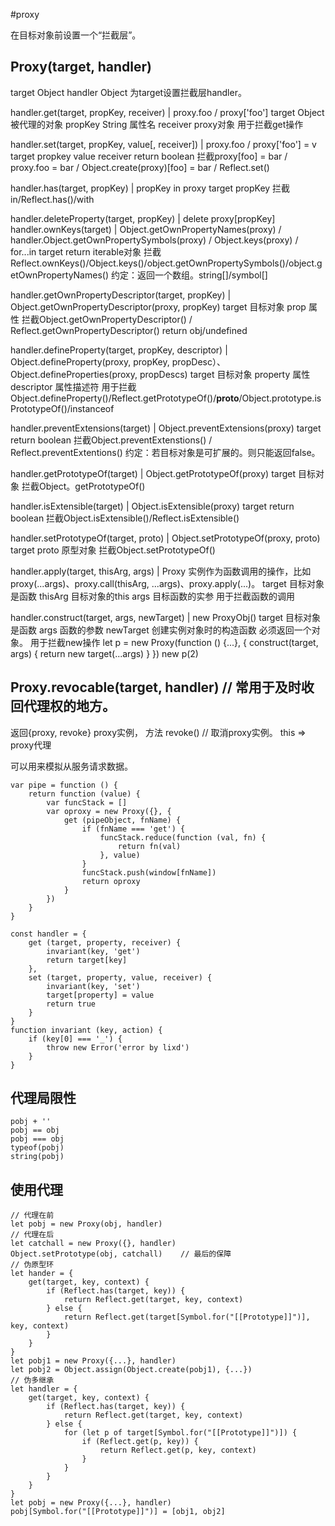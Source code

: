 #proxy

在目标对象前设置一个“拦截层”。  

## Proxy(target, handler)
target Object
handler Object
为target设置拦截层handler。

handler.get(target, propKey, receiver) | proxy.foo / proxy['foo']
    target   Object    被代理的对象
    propKey  String    属性名
    receiver proxy对象
    用于拦截get操作

handler.set(target, propKey, value[, receiver]) | proxy.foo / proxy['foo'] = v
    target
    propkey
    value
    receiver
    return boolean
    拦截proxy[foo] = bar / proxy.foo = bar / Object.create(proxy)[foo] = bar / Reflect.set()

handler.has(target, propKey) | propKey in proxy
    target
    propKey
    拦截in/Reflect.has()/with

handler.deleteProperty(target, propKey) | delete proxy[propKey]
handler.ownKeys(target) | Object.getOwnPropertyNames(proxy) / handler.Object.getOwnPropertySymbols(proxy) / Object.keys(proxy) / for...in
    target
    return iterable对象
    拦截Reflect.ownKeys()/Object.keys()/object.getOwnPropertySymbols()/object.getOwnPropertyNames()
    约定：返回一个数组。string[]/symbol[]

handler.getOwnPropertyDescriptor(target, propKey) | Object.getOwnPropertyDescriptor(proxy, propKey)
    target 目标对象
    prop   属性
    拦截Object.getOwnPropertyDescriptor() / Reflect.getOwnPropertyDescriptor()
    return obj/undefined

handler.defineProperty(target, propKey, descriptor) | Object.defineProperty(proxy, propKey, propDesc）、Object.defineProperties(proxy, propDescs)
    target     目标对象
    property   属性
    descriptor 属性描述符
    用于拦截Object.defineProperty()/Reflect.getPrototypeOf()/__proto__/Object.prototype.isPrototypeOf()/instanceof

handler.preventExtensions(target) | Object.preventExtensions(proxy)
    target
    return boolean
    拦截Object.preventExtenstions() / Reflect.preventExtentions()
    约定：若目标对象是可扩展的。则只能返回false。

handler.getPrototypeOf(target) | Object.getPrototypeOf(proxy)
    target 目标对象
    拦截Object。getPrototypeOf()

handler.isExtensible(target) | Object.isExtensible(proxy)
    target
    return boolean
    拦截Object.isExtensible()/Reflect.isExtensible()

handler.setPrototypeOf(target, proto) | Object.setPrototypeOf(proxy, proto)
    target
    proto   原型对象
    拦截Object.setPrototypeOf()

handler.apply(target, thisArg, args) |  Proxy 实例作为函数调用的操作，比如proxy(...args)、proxy.call(thisArg, ...args)、proxy.apply(...)。
    target     目标对象是函数
    thisArg    目标对象的this
    args       目标函数的实参
    用于拦截函数的调用

handler.construct(target, args, newTarget) | new ProxyObj()
    target    目标对象是函数
    args      函数的参数
    newTarget 创建实例对象时的构造函数
必须返回一个对象。
    用于拦截new操作
    let p = new Proxy(function () {...}, {
        construct(target, args) {
            return new target(...args)
        }
    })
    new p(2)

## Proxy.revocable(target, handler) // 常用于及时收回代理权的地方。
返回{proxy, revoke}
    proxy实例， 方法
  revoke() // 取消proxy实例。
this => proxy代理

可以用来模拟从服务请求数据。

    var pipe = function () {
        return function (value) {
            var funcStack = []
            var oproxy = new Proxy({}, {
                get (pipeObject, fnName) {
                    if (fnName === 'get') {
                        funcStack.reduce(function (val, fn) {
                            return fn(val)
                        }, value)
                    }
                    funcStack.push(window[fnName])
                    return oproxy
                }
            })
        }
    }

    const handler = {
        get (target, property, receiver) {
            invariant(key, 'get')
            return target[key]
        },
        set (target, property, value, receiver) {
            invariant(key, 'set')
            target[property] = value
            return true
        }
    }
    function invariant (key, action) {
        if (key[0] === '_') {
            throw new Error('error by lixd')
        }
    }

## 代理局限性

```
pobj + ''
pobj == obj
pobj === obj
typeof(pobj)
string(pobj)
```

## 使用代理

```
// 代理在前
let pobj = new Proxy(obj, handler)
// 代理在后
let catchall = new Proxy({}, handler)
Object.setPrototype(obj, catchall)    // 最后的保障
// 伪原型环
let hander = {
    get(target, key, context) {
        if (Reflect.has(target, key)) {
            return Reflect.get(target, key, context)
        } else {
            return Reflect.get(target[Symbol.for("[[Prototype]]")], key, context)
        }
    }
}
let pobj1 = new Proxy({...}, handler)
let pobj2 = Object.assign(Object.create(pobj1), {...})
// 伪多继承
let handler = {
    get(target, key, context) {
        if (Reflect.has(target, key)) {
            return Reflect.get(target, key, context)
        } else {
            for (let p of target[Symbol.for("[[Prototype]]")]) {
                if (Reflect.get(p, key)) {
                    return Reflect.get(p, key, context)
                }
            }
        }
    }
}
let pobj = new Proxy({...}, handler)
pobj[Symbol.for("[[Prototype]]")] = [obj1, obj2]
```